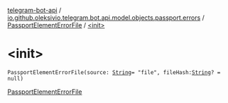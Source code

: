 [telegram-bot-api](../../index.md) / [io.github.oleksivio.telegram.bot.api.model.objects.passport.errors](../index.md) / [PassportElementErrorFile](index.md) / [&lt;init&gt;](./-init-.md)

# &lt;init&gt;

`PassportElementErrorFile(source: `[`String`](https://kotlinlang.org/api/latest/jvm/stdlib/kotlin/-string/index.html)` = "file", fileHash: `[`String`](https://kotlinlang.org/api/latest/jvm/stdlib/kotlin/-string/index.html)`? = null)`

[PassportElementErrorFile](https://core.telegram.org/bots/api/#passportelementerrorfile)

